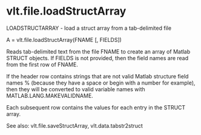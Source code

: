 # vlt.file.loadStructArray

  LOADSTRUCTARRAY - load a struct array from a tab-delimited file
 
  A = vlt.file.loadStructArray(FNAME [, FIELDS])
 
  Reads tab-delimited text from the file FNAME to create an array of
  Matlab STRUCT objects. If FIELDS is not provided, then the field names
  are read from the first row of FNAME.
 
  If the header row contains strings that are not valid Matlab structure
  field names % (because they have a space or begin with a number for example), 
  then they will be converted to valid variable names with 
  MATLAB.LANG.MAKEVALIDNAME.
 
  Each subsequent row contains the values for each entry in the STRUCT array.
 
  See also: vlt.file.saveStructArray, vlt.data.tabstr2struct
